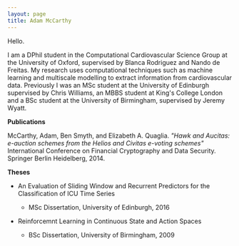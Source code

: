 ```yaml
---
layout: page
title: Adam McCarthy
---
```


Hello.

I am a DPhil student in the Computational Cardiovascular Science Group at the University of Oxford, supervised by Blanca Rodriguez and Nando de Freitas. My research uses computational techniques such as machine learning and multiscale modelling to extract information from cardiovascular data. Previously I was an MSc student at the University of Edinburgh supervised by Chris Williams, an MBBS student at King's College London and a BSc student at the University of Birmingham, supervised by Jeremy Wyatt.

**Publications**

McCarthy, Adam, Ben Smyth, and Elizabeth A. Quaglia. *"Hawk and Aucitas: e-auction schemes from the Helios and Civitas e-voting schemes"* International Conference on Financial Cryptography and Data Security. Springer Berlin Heidelberg, 2014.

**Theses**

* An Evaluation of Sliding Window and Recurrent Predictors for the Classification of ICU Time Series
    * MSc Dissertation, University of Edinburgh, 2016

* Reinforcemnt Learning in Continuous State and Action Spaces
	* BSc Dissertation, University of Birmingham, 2009


